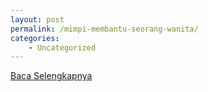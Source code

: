 ```yaml
---
layout: post
permalink: /mimpi-membantu-seorang-wanita/
categories:
    - Uncategorized
---
```


[Baca Selengkapnya](/07)